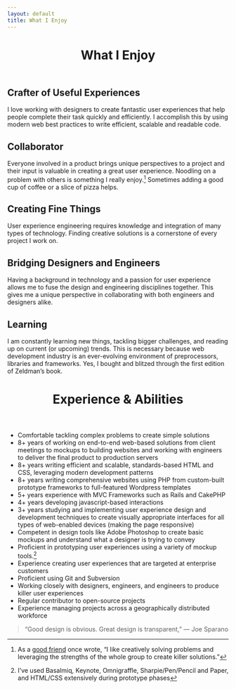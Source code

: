 ```yaml
---
layout: default
title: What I Enjoy
---
```

<header class="header">
    <h1 class="title">What I Enjoy</h1>
</header>

## Crafter of Useful Experiences
I love working with designers to create fantastic user experiences that help people complete their task quickly and efficiently. I accomplish this by using modern web best practices to write efficient, scalable and readable code.

## Collaborator
Everyone involved in a product brings unique perspectives to a project and their input is valuable in creating a great user experience. Noodling on a problem with others is something I really enjoy.[^1] Sometimes adding a good cup of coffee or a slice of pizza helps.

## Creating Fine Things
User experience engineering requires knowledge and integration of many types of technology. Finding creative solutions is a cornerstone of every project I work on.

## Bridging Designers and Engineers
Having a background in technology and a passion for user experience allows me to fuse the design and engineering disciplines together. This gives me a unique perspective in collaborating with both engineers and designers alike.

## Learning
I am constantly learning new things, tackling bigger challenges, and reading up on current (or upcoming) trends. This is necessary because web development industry is an ever-evolving environment of preprocessors, libraries and frameworks. Yes, I bought and blitzed through the first edition of Zeldman’s book.

<header class="header">
    <h1 class="title">Experience &amp; Abilities</h1>
</header>

- Comfortable tackling complex problems to create simple solutions
- 8+ years of working on end-to-end web-based solutions from client meetings to mockups to building websites and working with engineers to deliver the final product to production servers
- 8+ years writing efficient and scalable, standards-based HTML and CSS, leveraging modern development patterns
- 8+ years writing comprehensive websites using PHP from custom-built prototype frameworks to full-featured Wordpress templates
- 5+ years experience with MVC Frameworks such as Rails and CakePHP
- 4+ years developing javascript-based interactions
- 3+ years studying and implementing user experience design and development techniques to create visually appropriate interfaces for all types of web-enabled devices (making the page responsive)
- Competent in design tools like Adobe Photoshop to create basic mockups and understand what a designer is trying to convey
- Proficient in prototyping user experiences using a variety of mockup tools.[^2]
- Experience creating user experiences that are targeted at enterprise customers
- Proficient using Git and Subversion
- Working closely with designers, engineers, and engineers to produce killer user experiences
- Regular contributor to open-source projects
- Experience managing projects across a geographically distributed workforce




<blockquote class="design-quote">
    <p class="quote">&ldquo;Good design is obvious. Great design is transparent,&rdquo; <span class="author">&mdash; Joe Sparano</span></p>
</blockquote>

















[^1]: As a [good friend](http://bitbyteyum.com/) once wrote, &ldquo;I like creatively solving problems and leveraging the strengths of the whole group to create killer solutions.&rdquo;

[^2]: I’ve used Basalmiq, Keynote, Omnigraffle, Sharpie/Pen/Pencil and Paper, and HTML/CSS extensively during prototype phases